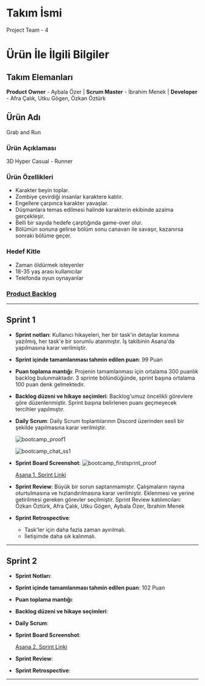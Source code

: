 # **Takım İsmi**
Project Team - 4


# Ürün İle İlgili Bilgiler

## Takım Elemanları
**Product Owner** - Aybala Özer | 
**Scrum Master** -  İbrahim Menek |
**Developer** -  Afra Çalık,  Utku Gögen,  Özkan Öztürk 

## Ürün Adı
Grab and Run

### Ürün Açıklaması

3D Hyper Casual - Runner

### Ürün Özellikleri 

- Karakter beyin toplar.
- Zombiye çevirdiği insanlar karaktere katılır.
- Engellere çarpınca karakter yavaşlar.
- Düşmanlara temas edilmesi halinde karakterin ekibinde azalma gerçekleşir.
- Belli bir sayıda hedefe çarptığında game-over olur.
- Bölümün sonuna gelirse bölüm sonu canavarı ile savaşır, kazanırsa sonraki bölüme geçer.

### Hedef Kitle

- Zaman öldürmek isteyenler
- 18-35 yaş arası kullanıcılar
- Telefonda oyun oynayanlar

### [Product Backlog](https://app.asana.com/0/1202263160230748/board)

---

## Sprint 1

- **Sprint notları**: Kullanıcı hikayeleri, her bir task'in detaylar kısmına yazılmış, her task'e bir sorumlu atanmıştır. İş takibinin Asana'da yapılmasına karar verilmiştir.

- **Sprint içinde tamamlanması tahmin edilen puan**: 99 Puan

- **Puan toplama mantığı**: Projenin tamamlanması için ortalama 300 puanlık backlog bulunmaktadır. 3 sprinte bölündüğünde, sprint başına ortalama 100 puan denk gelmektedir.

- **Backlog düzeni ve hikaye seçimleri**: Backlog'umuz öncelikli görevlere göre düzenlenmiştir. Sprint başına belirlenen puanı geçmeyecek tercihler yapılmıştır.

- **Daily Scrum**: Daily Scrum toplantılarının Discord üzerinden sesli bir şekilde yapılmasına karar verilmiştir. 

  ![bootcamp_proof1](https://user-images.githubusercontent.com/90201048/167458822-83b4d0c5-401f-4363-bf25-607533139c65.png)

  ![bootcamp_chat_ss1](https://user-images.githubusercontent.com/90201048/167482374-fa17ae03-90a2-4fb2-bd96-632d4df540b8.png)


- **Sprint Board Screenshot**: ![bootcamp_firstsprint_proof](https://user-images.githubusercontent.com/90201048/167483521-baf1ceb7-d95b-4adb-b65d-9e07c2e994df.png)

  [Asana 1. Sprint Linki](https://app.asana.com/0/1202192740989048/board)

- **Sprint Review**: Büyük bir sorun saptanmamıştır. Çalışmaların rayına oturtulmasına ve hızlandırılmasına karar verilmiştir. Eklenmesi ve yerine getirilmesi gereken görevler seçilmiştir. 
Sprint Review katılımcıları: Özkan Öztürk, Afra Çalık, Utku Gögen, Aybala Özer, İbrahim Menek

- **Sprint Retrospective**:
  - Task'ler için daha fazla zaman ayırılmalı.
  - İletişimde daha sık kalınmalı.

---

## Sprint 2

- **Sprint Notları**:

- **Sprint içinde tamamlanması tahmin edilen puan**: 102 Puan

- **Puan toplama mantığı**:

- **Backlog düzeni ve hikaye seçimleri**:

- **Daily Scrum**:

- **Sprint Board Screenshot**:

  [Asana 2. Sprint Linki](https://app.asana.com/0/1202263216320457/board)

- **Sprint Review**:

- **Sprint Retrospective**:

---
